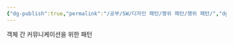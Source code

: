 ```yaml
---
{"dg-publish":true,"permalink":"/공부/SW/디자인 패턴/행위 패턴/행위 패턴/","dgPassFrontmatter":true,"noteIcon":""}
---
```


객체 간 커뮤니케이션을 위한 패턴